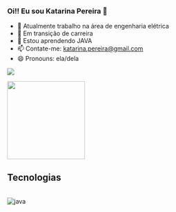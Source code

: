 ### Oi!! Eu sou Katarina Pereira 👋

- 🔭 Atualmente trabalho na área de engenharia elétrica
- 🚚 Em transição de carreira
- 🌱 Estou aprendendo JAVA
- 📫 Contate-me: katarina.pereira@gmail.com
- 😄 Pronouns: ela/dela


<div>

  <a href="mailto:katarina.pereira@gmail.com"><img src="https://img.shields.io/badge/Gmail-D14836?style=for-the-badge&logo=gmail&logoColor=white" target="_blank"></a>
 
<div>
   
<div> 
   <a ref="https://github.com/kmlima85">
   <img height="180em" src="https://github-readme-stats.vercel.app/api?username=kmlima85&show_icons=true&theme=dracula&include_all_commits=true&count_private=true"/
</div> 

## Tecnologias   
  
<div style"display: inline_block"><br>
 <img align="center" alt="java" src="https://img.shields.io/badge/Java-ED8B00?style=for-the-badge&logo=java&logoColor=white" />
</div>
   
   

